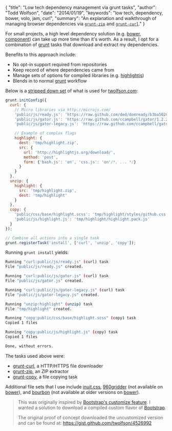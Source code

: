 {
  "title": "Low tech dependency management via grunt tasks",
  "author": "Todd Wolfson",
  "date": "2014/01/19",
  "keywords": "low tech, dependency, bower, volo, jam, curl",
  "summary": "An explanation and walkthrough of managing browser dependencies via [`grunt-zip`](https://github.com/twolfson/grunt-zip) and [`grunt-curl`](https://github.com/twolfson/grunt-curl)."
}

For small projects, a high level dependency solution (e.g. [bower][], [component][]) can take up more time than it's worth. As a result, I opt for a combination of [grunt][] tasks that download and extract my dependencies.

Benefits to this approach include:

- No opt-in support required from repositories
- Keep record of where dependencies came from
- Manage sets of options for compiled libraries (e.g. [highlightjs][])
- Blends in to normal [grunt][] workflow

[bower]: http://bower.io/
[component]: http://component.io/
[grunt]: http://gruntjs.com/
[highlightjs]: http://highlightjs.org/

Below is a [stripped down set][gruntfile] of what is used for [twolfson.com][]:

[gruntfile]: https://github.com/twolfson/twolfson.com/blob/2.17.0/Gruntfile.js
[twolfson.com]: /

```js
grunt.initConfig({
  curl: {
    // Micro libraries via http://microjs.com/
    'public/js/ready.js': 'https://raw.github.com/ded/domready/b3ba502dcd41b67fc2fcd06416b9d0be27a8dce2/ready.js',
    'public/js/gator.js': 'https://raw.github.com/ccampbell/gator/1.2.2/gator.js',
    'public/js/gator-legacy.js': 'https://raw.github.com/ccampbell/gator/1.2.2/plugins/gator-legacy.js',

    // Example of complex flags
    highlight: {
      dest: 'tmp/highlight.zip',
      src: {
        url: 'http://highlightjs.org/download/',
        method: 'post',
        form: {'bash.js': 'on', 'css.js': 'on'/*, ... */}
      }
    }
  },
  unzip: {
    highlight: {
      src: 'tmp/highlight.zip',
      dest: 'tmp/highlight'
    }
  },
  copy: {
    'public/css/base/highlight.scss': 'tmp/highlight/styles/github.css',
    'public/js/highlight.js': 'tmp/highlight/highlight.pack.js'
  }
});

// Combine all actions into a single task
grunt.registerTask('install', ['curl', 'unzip', 'copy']);
```

Running `grunt install` yields:

```bash
Running "curl:public/js/ready.js" (curl) task
File "public/js/ready.js" created.

Running "curl:public/js/gator.js" (curl) task
File "public/js/gator.js" created.

Running "curl:public/js/gator-legacy.js" (curl) task
File "public/js/gator-legacy.js" created.

Running "unzip:highlight" (unzip) task
File "tmp/highlight" created.

Running "copy:public/css/base/highlight.scss" (copy) task
Copied 1 files

Running "copy:public/js/highlight.js" (copy) task
Copied 1 files

Done, without errors.
```

The tasks used above were:

- [grunt-curl][], a HTTP/HTTPS file downloader
- [grunt-zip][], an ZIP extractor
- [grunt-copy][], a file copying task

[grunt-curl]: https://github.com/twolfson/grunt-curl
[grunt-zip]: https://github.com/twolfson/grunt-zip
[grunt-copy]: https://github.com/gruntjs/grunt-contrib-copy

Additional file sets that I use include [inuit.css][], [960gridder][] (not available on [bower][]), and [bourbon][] (not available at older versions on [bower][]).

[inuit.css]: https://github.com/csswizardry/inuit.css
[960gridder]: http://peol.github.io/960gridder/
[bourbon]: http://bourbon.io/

> This was originally inspired by [Bootstrap's customize feature][bootstrap-customize]. I wanted a solution to download a compiled custom flavor of [Bootstrap][].
>
> The original proof of concept downloaded the uncustomized version and can be found at: https://gist.github.com/twolfson/4526992

[bootstrap-customize]: http://twbs.github.io/bootstrap/customize/
[Bootstrap]: http://twbs.github.io/bootstrap/